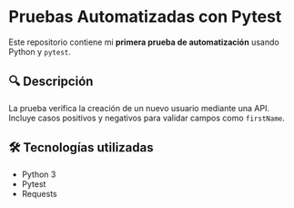 # Pruebas Automatizadas con Pytest

Este repositorio contiene mi **primera prueba de automatización** usando Python y `pytest`.

## 🔍 Descripción

La prueba verifica la creación de un nuevo usuario mediante una API. Incluye casos positivos y negativos para validar campos como `firstName`.

## 🛠️ Tecnologías utilizadas

- Python 3
- Pytest
- Requests
